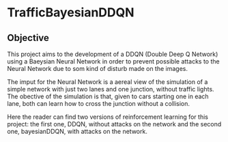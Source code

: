 # TrafficBayesianDDQN

## Objective

This project aims to the development of a DDQN (Double Deep Q Network) using a Baeysian Neural Network in order to prevent 
possible attacks to the Neural Network due to som kind of disturb made on the images.

The imput for the Neural Network is a aereal view of the simulation of a simple network with just two lanes and one junction, without traffic lights. The obective of the simulation is that, given to cars starting one in each lane, both can learn how to cross the junction without a collision.

Here the reader can find two versions of reinforcement learning for this project: the first one, DDQN, without attacks on the network and the second one, bayesianDDQN, with attacks on the network.
